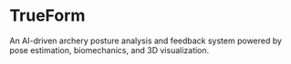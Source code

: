 # TrueForm
An AI-driven archery posture analysis and feedback system powered by pose estimation, biomechanics, and 3D visualization.
